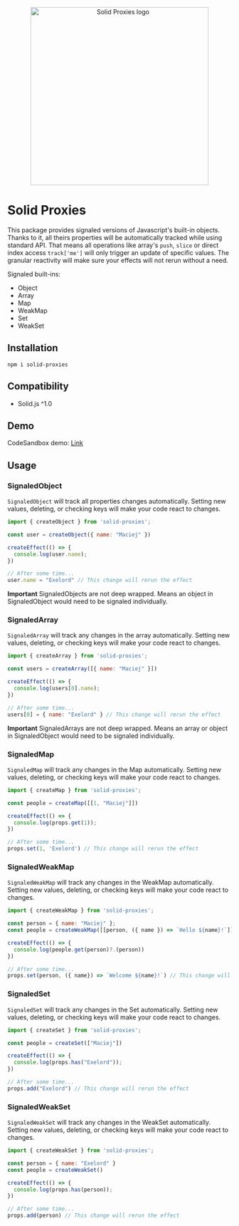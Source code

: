 <p align="center">
  <img height="400" src="https://raw.githubusercontent.com/exelord/solid-proxies/main/logo.png" alt="Solid Proxies logo" />
</p>

# Solid Proxies

This package provides signaled versions of Javascript's built-in objects. Thanks to it, all theirs properties will be automatically tracked while using standard API. That means all operations like array's `push`, `slice` or direct index access `track['me']` will only trigger an update of specific values. The granular reactivity will make sure your effects will not rerun without a need.

Signaled built-ins:

- Object
- Array
- Map
- WeakMap
- Set
- WeakSet

## Installation

```
npm i solid-proxies
```

## Compatibility

- Solid.js ^1.0

## Demo

CodeSandbox demo: [Link](https://codesandbox.io/s/solid-proxies-pt2slm)

## Usage

### SignaledObject

`SignaledObject` will track all properties changes automatically. Setting new values, deleting, or checking keys will make your code react to changes.

```js
import { createObject } from 'solid-proxies';

const user = createObject({ name: "Maciej" })

createEffect(() => {
  console.log(user.name);
})

// After some time...
user.name = "Exelord" // This change will rerun the effect
```

**Important** SignaledObjects are not deep wrapped. Means an object in SignaledObject would need to be signaled individually.

### SignaledArray

`SignaledArray` will track any changes in the array automatically. Setting new values, deleting, or checking keys will make your code react to changes.

```js
import { createArray } from 'solid-proxies';

const users = createArray([{ name: "Maciej" }])

createEffect(() => {
  console.log(users[0].name);
})

// After some time...
users[0] = { name: "Exelord" } // This change will rerun the effect
```

**Important** SignaledArrays are not deep wrapped. Means an array or object in SignaledObject would need to be signaled individually.

### SignaledMap

`SignaledMap` will track any changes in the Map automatically. Setting new values, deleting, or checking keys will make your code react to changes.

```js
import { createMap } from 'solid-proxies';

const people = createMap([[1, "Maciej"]])

createEffect(() => {
  console.log(props.get(1));
})

// After some time...
props.set(1, 'Exelord') // This change will rerun the effect
```

### SignaledWeakMap

`SignaledWeakMap` will track any changes in the WeakMap automatically. Setting new values, deleting, or checking keys will make your code react to changes.

```js
import { createWeakMap } from 'solid-proxies';

const person = { name: "Maciej" };
const people = createWeakMap([[person, ({ name }) => `Hello ${name}!`]])

createEffect(() => {
  console.log(people.get(person)?.(person))
})

// After some time...
props.set(person, ({ name}) => `Welcome ${name}!`) // This change will rerun the effect
```

### SignaledSet

`SignaledSet` will track any changes in the Set automatically. Setting new values, deleting, or checking keys will make your code react to changes.

```js
import { createSet } from 'solid-proxies';

const people = createSet(["Maciej"])

createEffect(() => {
  console.log(props.has("Exelord"));
})

// After some time...
props.add("Exelord") // This change will rerun the effect
```

### SignaledWeakSet

`SignaledWeakSet` will track any changes in the WeakSet automatically. Setting new values, deleting, or checking keys will make your code react to changes.

```js
import { createWeakSet } from 'solid-proxies';

const person = { name: "Exelord" }
const people = createWeakSet()

createEffect(() => {
  console.log(props.has(person));
})

// After some time...
props.add(person) // This change will rerun the effect
```
